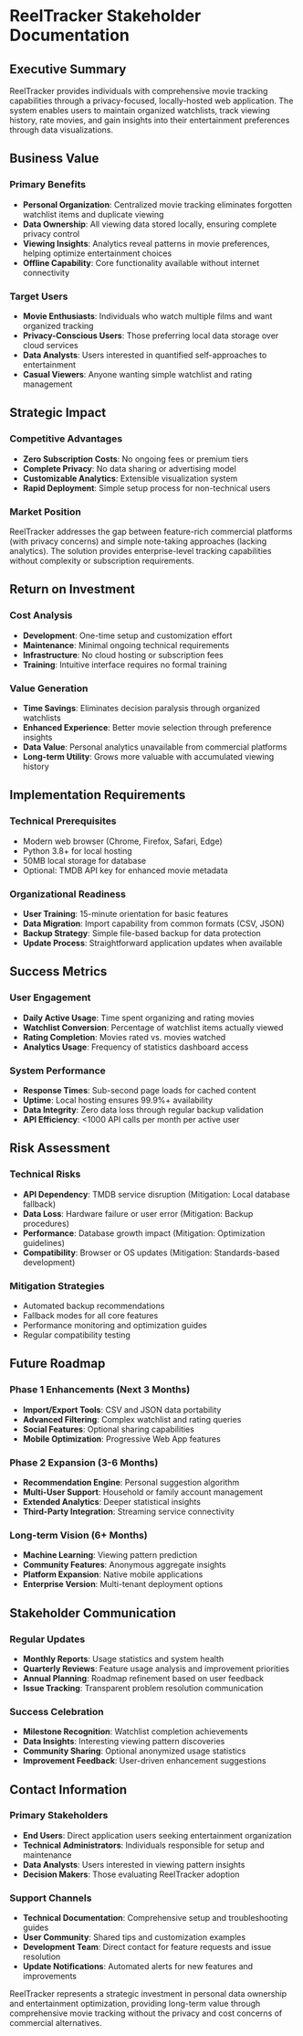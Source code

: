 # ReelTracker Stakeholder Documentation

## Executive Summary

ReelTracker provides individuals with comprehensive movie tracking capabilities through a privacy-focused, locally-hosted web application. The system enables users to maintain organized watchlists, track viewing history, rate movies, and gain insights into their entertainment preferences through data visualizations.

## Business Value

### Primary Benefits
- **Personal Organization**: Centralized movie tracking eliminates forgotten watchlist items and duplicate viewing
- **Data Ownership**: All viewing data stored locally, ensuring complete privacy control
- **Viewing Insights**: Analytics reveal patterns in movie preferences, helping optimize entertainment choices
- **Offline Capability**: Core functionality available without internet connectivity

### Target Users
- **Movie Enthusiasts**: Individuals who watch multiple films and want organized tracking
- **Privacy-Conscious Users**: Those preferring local data storage over cloud services
- **Data Analysts**: Users interested in quantified self-approaches to entertainment
- **Casual Viewers**: Anyone wanting simple watchlist and rating management

## Strategic Impact

### Competitive Advantages
- **Zero Subscription Costs**: No ongoing fees or premium tiers
- **Complete Privacy**: No data sharing or advertising model
- **Customizable Analytics**: Extensible visualization system
- **Rapid Deployment**: Simple setup process for non-technical users

### Market Position
ReelTracker addresses the gap between feature-rich commercial platforms (with privacy concerns) and simple note-taking approaches (lacking analytics). The solution provides enterprise-level tracking capabilities without complexity or subscription requirements.

## Return on Investment

### Cost Analysis
- **Development**: One-time setup and customization effort
- **Maintenance**: Minimal ongoing technical requirements
- **Infrastructure**: No cloud hosting or subscription fees
- **Training**: Intuitive interface requires no formal training

### Value Generation
- **Time Savings**: Eliminates decision paralysis through organized watchlists
- **Enhanced Experience**: Better movie selection through preference insights
- **Data Value**: Personal analytics unavailable from commercial platforms
- **Long-term Utility**: Grows more valuable with accumulated viewing history

## Implementation Requirements

### Technical Prerequisites
- Modern web browser (Chrome, Firefox, Safari, Edge)
- Python 3.8+ for local hosting
- 50MB local storage for database
- Optional: TMDB API key for enhanced movie metadata

### Organizational Readiness
- **User Training**: 15-minute orientation for basic features
- **Data Migration**: Import capability from common formats (CSV, JSON)
- **Backup Strategy**: Simple file-based backup for data protection
- **Update Process**: Straightforward application updates when available

## Success Metrics

### User Engagement
- **Daily Active Usage**: Time spent organizing and rating movies
- **Watchlist Conversion**: Percentage of watchlist items actually viewed
- **Rating Completion**: Movies rated vs. movies watched
- **Analytics Usage**: Frequency of statistics dashboard access

### System Performance
- **Response Times**: Sub-second page loads for cached content
- **Uptime**: Local hosting ensures 99.9%+ availability
- **Data Integrity**: Zero data loss through regular backup validation
- **API Efficiency**: <1000 API calls per month per active user

## Risk Assessment

### Technical Risks
- **API Dependency**: TMDB service disruption (Mitigation: Local database fallback)
- **Data Loss**: Hardware failure or user error (Mitigation: Backup procedures)
- **Performance**: Database growth impact (Mitigation: Optimization guidelines)
- **Compatibility**: Browser or OS updates (Mitigation: Standards-based development)

### Mitigation Strategies
- Automated backup recommendations
- Fallback modes for all core features
- Performance monitoring and optimization guides
- Regular compatibility testing

## Future Roadmap

### Phase 1 Enhancements (Next 3 Months)
- **Import/Export Tools**: CSV and JSON data portability
- **Advanced Filtering**: Complex watchlist and rating queries
- **Social Features**: Optional sharing capabilities
- **Mobile Optimization**: Progressive Web App features

### Phase 2 Expansion (3-6 Months)
- **Recommendation Engine**: Personal suggestion algorithm
- **Multi-User Support**: Household or family account management
- **Extended Analytics**: Deeper statistical insights
- **Third-Party Integration**: Streaming service connectivity

### Long-term Vision (6+ Months)
- **Machine Learning**: Viewing pattern prediction
- **Community Features**: Anonymous aggregate insights
- **Platform Expansion**: Native mobile applications
- **Enterprise Version**: Multi-tenant deployment options

## Stakeholder Communication

### Regular Updates
- **Monthly Reports**: Usage statistics and system health
- **Quarterly Reviews**: Feature usage analysis and improvement priorities
- **Annual Planning**: Roadmap refinement based on user feedback
- **Issue Tracking**: Transparent problem resolution communication

### Success Celebration
- **Milestone Recognition**: Watchlist completion achievements
- **Data Insights**: Interesting viewing pattern discoveries
- **Community Sharing**: Optional anonymized usage statistics
- **Improvement Feedback**: User-driven enhancement suggestions

## Contact Information

### Primary Stakeholders
- **End Users**: Direct application users seeking entertainment organization
- **Technical Administrators**: Individuals responsible for setup and maintenance
- **Data Analysts**: Users interested in viewing pattern insights
- **Decision Makers**: Those evaluating ReelTracker adoption

### Support Channels
- **Technical Documentation**: Comprehensive setup and troubleshooting guides
- **User Community**: Shared tips and customization examples
- **Development Team**: Direct contact for feature requests and issue resolution
- **Update Notifications**: Automated alerts for new features and improvements

ReelTracker represents a strategic investment in personal data ownership and entertainment optimization, providing long-term value through comprehensive movie tracking without the privacy and cost concerns of commercial alternatives.